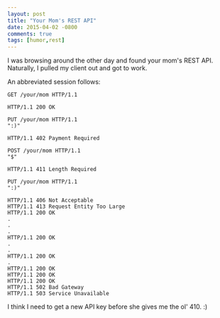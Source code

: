 ```yaml
---
layout: post
title: "Your Mom's REST API"
date: 2015-04-02 -0800
comments: true
tags: [humor,rest]
---
```


I was browsing around the other day and found your mom's REST API. Naturally, I pulled my client out and got to work.

An abbreviated session follows:

```text
GET /your/mom HTTP/1.1

HTTP/1.1 200 OK

PUT /your/mom HTTP/1.1
":)"

HTTP/1.1 402 Payment Required

POST /your/mom HTTP/1.1
"$"

HTTP/1.1 411 Length Required

PUT /your/mom HTTP/1.1
":)"

HTTP/1.1 406 Not Acceptable
HTTP/1.1 413 Request Entity Too Large
HTTP/1.1 200 OK
.
.
.
HTTP/1.1 200 OK
.
.
HTTP/1.1 200 OK
.
HTTP/1.1 200 OK
HTTP/1.1 200 OK
HTTP/1.1 200 OK
HTTP/1.1 502 Bad Gateway
HTTP/1.1 503 Service Unavailable
```

I think I need to get a new API key before she gives me the ol' 410. :)
